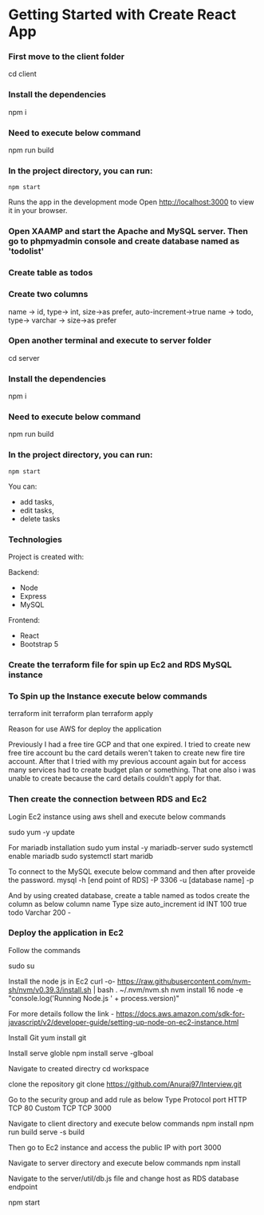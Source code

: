 # Getting Started with Create React App

### First move to the client folder
cd client

### Install the dependencies
npm i

### Need to execute below command 
npm run build

### In the project directory, you can run:
 `npm start`

Runs the app in the development mode
Open [http://localhost:3000](http://localhost:3000) to view it in your browser.

### Open XAAMP and start the Apache and MySQL server. Then go to phpmyadmin console and create database named as 'todolist'
### Create table as todos
### Create two columns 
name -> id, type-> int, size->as prefer, auto-increment->true
name -> todo, type-> varchar -> size->as prefer


### Open another terminal and execute to server folder
cd server

### Install the dependencies
npm i

### Need to execute below command 
npm run build

### In the project directory, you can run:
 `npm start`

You can:

- add tasks,
- edit tasks,
- delete tasks

### Technologies

Project is created with:

Backend:

- Node
- Express
- MySQL

Frontend:

- React
- Bootstrap 5

### Create the terraform file for spin up Ec2 and RDS MySQL instance
### To Spin up the Instance execute below commands

terraform init
terraform plan
terraform apply

Reason for use AWS for deploy the application

Previously I had a free tire GCP and that one expired. I tried to create new free tire account bu the card details weren't taken to
create new fire tire account. After that I tried with my previous account again but for access many services had to create budget plan or something.
That one also i was unable to create because the card details couldn't apply for that.

### Then create the connection between RDS and Ec2

Login Ec2 instance using aws shell and execute below commands

sudo yum -y update

For mariadb installation
sudo yum instal -y mariadb-server
sudo systemctl enable mariadb
sudo systemctl start maridb

To connect to the MySQL execute below command and then after proveide the password.
mysql -h [end point of RDS] -P 3306 -u [database name] -p

And by using created database, create a table named as todos
create the column as below
column name      Type     size   auto_increment
id                INT      100      true
todo              Varchar   200      -

### Deploy the application in Ec2

Follow the commands

sudo su 

Install the node js in Ec2 
curl -o- https://raw.githubusercontent.com/nvm-sh/nvm/v0.39.3/install.sh | bash
. ~/.nvm/nvm.sh
nvm install 16
node -e "console.log('Running Node.js ' + process.version)"

For more details follow the link - https://docs.aws.amazon.com/sdk-for-javascript/v2/developer-guide/setting-up-node-on-ec2-instance.html

Install Git 
yum install git

Install serve globle
npm install serve -glboal

Navigate to created directry
cd workspace

clone the repository
git clone https://github.com/Anuraj97/Interview.git

Go to the security group and add rule as below
Type           Protocol    port
HTTP             TCP        80
Custom TCP       TCP       3000

Navigate to client directory and execute below commands
npm install
npm run build
serve -s build

Then go to Ec2 instance and access the public IP with port 3000


Navigate to server directory and execute below commands
npm install

Navigate to the server/util/db.js file and change host as RDS database endpoint

npm start


